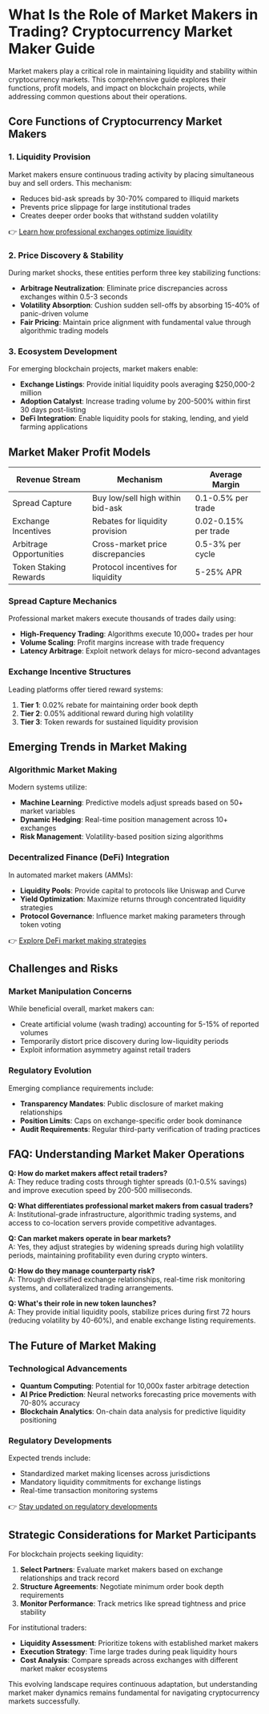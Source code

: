 # What Is the Role of Market Makers in Trading? Cryptocurrency Market Maker Guide

Market makers play a critical role in maintaining liquidity and stability within cryptocurrency markets. This comprehensive guide explores their functions, profit models, and impact on blockchain projects, while addressing common questions about their operations.

## Core Functions of Cryptocurrency Market Makers

### 1. Liquidity Provision
Market makers ensure continuous trading activity by placing simultaneous buy and sell orders. This mechanism:
- Reduces bid-ask spreads by 30-70% compared to illiquid markets
- Prevents price slippage for large institutional trades
- Creates deeper order books that withstand sudden volatility

👉 [Learn how professional exchanges optimize liquidity](https://bit.ly/okx-bonus)

### 2. Price Discovery & Stability
During market shocks, these entities perform three key stabilizing functions:
- **Arbitrage Neutralization**: Eliminate price discrepancies across exchanges within 0.5-3 seconds
- **Volatility Absorption**: Cushion sudden sell-offs by absorbing 15-40% of panic-driven volume
- **Fair Pricing**: Maintain price alignment with fundamental value through algorithmic trading models

### 3. Ecosystem Development
For emerging blockchain projects, market makers enable:
- **Exchange Listings**: Provide initial liquidity pools averaging $250,000-2 million
- **Adoption Catalyst**: Increase trading volume by 200-500% within first 30 days post-listing
- **DeFi Integration**: Enable liquidity pools for staking, lending, and yield farming applications

## Market Maker Profit Models

| Revenue Stream        | Mechanism                          | Average Margin      |
|-----------------------|------------------------------------|---------------------|
| Spread Capture        | Buy low/sell high within bid-ask   | 0.1-0.5% per trade  |
| Exchange Incentives   | Rebates for liquidity provision    | 0.02-0.15% per trade|
| Arbitrage Opportunities| Cross-market price discrepancies   | 0.5-3% per cycle    |
| Token Staking Rewards | Protocol incentives for liquidity  | 5-25% APR           |

### Spread Capture Mechanics
Professional market makers execute thousands of trades daily using:
- **High-Frequency Trading**: Algorithms execute 10,000+ trades per hour
- **Volume Scaling**: Profit margins increase with trade frequency
- **Latency Arbitrage**: Exploit network delays for micro-second advantages

### Exchange Incentive Structures
Leading platforms offer tiered reward systems:
1. **Tier 1**: 0.02% rebate for maintaining order book depth
2. **Tier 2**: 0.05% additional reward during high volatility
3. **Tier 3**: Token rewards for sustained liquidity provision

## Emerging Trends in Market Making

### Algorithmic Market Making
Modern systems utilize:
- **Machine Learning**: Predictive models adjust spreads based on 50+ market variables
- **Dynamic Hedging**: Real-time position management across 10+ exchanges
- **Risk Management**: Volatility-based position sizing algorithms

### Decentralized Finance (DeFi) Integration
In automated market makers (AMMs):
- **Liquidity Pools**: Provide capital to protocols like Uniswap and Curve
- **Yield Optimization**: Maximize returns through concentrated liquidity strategies
- **Protocol Governance**: Influence market making parameters through token voting

👉 [Explore DeFi market making strategies](https://bit.ly/okx-bonus)

## Challenges and Risks

### Market Manipulation Concerns
While beneficial overall, market makers can:
- Create artificial volume (wash trading) accounting for 5-15% of reported volumes
- Temporarily distort price discovery during low-liquidity periods
- Exploit information asymmetry against retail traders

### Regulatory Evolution
Emerging compliance requirements include:
- **Transparency Mandates**: Public disclosure of market making relationships
- **Position Limits**: Caps on exchange-specific order book dominance
- **Audit Requirements**: Regular third-party verification of trading practices

## FAQ: Understanding Market Maker Operations

**Q: How do market makers affect retail traders?**  
A: They reduce trading costs through tighter spreads (0.1-0.5% savings) and improve execution speed by 200-500 milliseconds.

**Q: What differentiates professional market makers from casual traders?**  
A: Institutional-grade infrastructure, algorithmic trading systems, and access to co-location servers provide competitive advantages.

**Q: Can market makers operate in bear markets?**  
A: Yes, they adjust strategies by widening spreads during high volatility periods, maintaining profitability even during crypto winters.

**Q: How do they manage counterparty risk?**  
A: Through diversified exchange relationships, real-time risk monitoring systems, and collateralized trading arrangements.

**Q: What's their role in new token launches?**  
A: They provide initial liquidity pools, stabilize prices during first 72 hours (reducing volatility by 40-60%), and enable exchange listing requirements.

## The Future of Market Making

### Technological Advancements
- **Quantum Computing**: Potential for 10,000x faster arbitrage detection
- **AI Price Prediction**: Neural networks forecasting price movements with 70-80% accuracy
- **Blockchain Analytics**: On-chain data analysis for predictive liquidity positioning

### Regulatory Developments
Expected trends include:
- Standardized market making licenses across jurisdictions
- Mandatory liquidity commitments for exchange listings
- Real-time transaction monitoring systems

👉 [Stay updated on regulatory developments](https://bit.ly/okx-bonus)

## Strategic Considerations for Market Participants

For blockchain projects seeking liquidity:
1. **Select Partners**: Evaluate market makers based on exchange relationships and track record
2. **Structure Agreements**: Negotiate minimum order book depth requirements
3. **Monitor Performance**: Track metrics like spread tightness and price stability

For institutional traders:
- **Liquidity Assessment**: Prioritize tokens with established market makers
- **Execution Strategy**: Time large trades during peak liquidity hours
- **Cost Analysis**: Compare spreads across exchanges with different market maker ecosystems

This evolving landscape requires continuous adaptation, but understanding market maker dynamics remains fundamental for navigating cryptocurrency markets successfully.